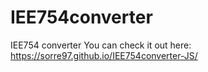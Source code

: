 # IEE754converter
IEE754 converter
You can check it out here: https://sorre97.github.io/IEE754converter-JS/
